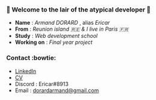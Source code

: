 ### 🌴 Welcome to the lair of the atypical developer 🌴

 -    **Name**    : *Armand DORARD* , alias *Ericar*
 -    **From**    : *Reunion island :reunion: & I live in Paris :fr:*
 -    **Study**   : *Web development school*
 - **Working on** : *Final year project*

### Contact :bowtie:
  
  - [LinkedIn](https://www.linkedin.com/in/armand-dorard-a86a9817a/) 
  - [CV](https://drive.google.com/file/d/136RO3EvBW894hbg0blN3lHmV7c0DqcD1/view)
  - Discord : Ericar#8913
  - Email   : dorardarmand@gmail.com
 


<!--
**Ericar974/Ericar974** is a ✨ _special_ ✨ repository because its `README.md` (this file) appears on your GitHub profile.

Here are some ideas to get you started:

- 🔭 I’m currently working on ...
- 🌱 I’m currently learning ...
- 👯 I’m looking to collaborate on ...
- 🤔 I’m looking for help with ...
- 💬 Ask me about ...
- 📫 How to reach me: ...
- 😄 Pronouns: ...
- ⚡ Fun fact: ...
-->
